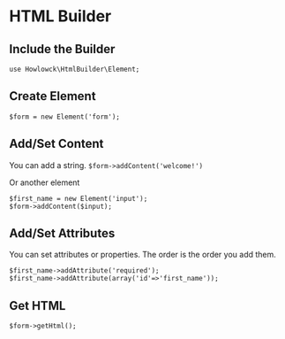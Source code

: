 # HTML Builder
## Include the Builder
``` use Howlowck\HtmlBuilder\Element; ```

## Create Element

```$form = new Element('form');```

## Add/Set Content
You can add a string.
```$form->addContent('welcome!') ```

Or another element
```
$first_name = new Element('input');
$form->addContent($input);
```

## Add/Set Attributes
You can set attributes or properties.  The order is the order you add them.

```
$first_name->addAttribute('required');
$first_name->addAttribute(array('id'=>'first_name'));
```

## Get HTML
```
$form->getHtml();
```